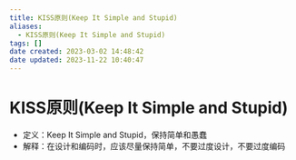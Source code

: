```yaml
---
title: KISS原则(Keep It Simple and Stupid)
aliases:
  - KISS原则(Keep It Simple and Stupid)
tags: []
date created: 2023-03-02 14:48:42
date updated: 2023-11-22 10:40:47
---
```


# KISS原则(Keep It Simple and Stupid)

- 定义：Keep It Simple and Stupid，保持简单和愚蠢
- 解释：在设计和编码时，应该尽量保持简单，不要过度设计，不要过度编码
